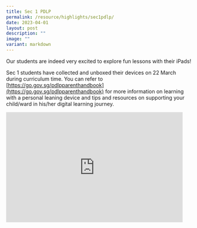 ```yaml
---
title: Sec 1 PDLP
permalink: /resource/highlights/sec1pdlp/
date: 2023-04-01
layout: post
description: ""
image: ""
variant: markdown
---
```

Our students are indeed very excited to explore fun lessons with their iPads!

Sec 1 students have collected and unboxed their devices on 22 March during curriculum time. 
You can refer to [https://go.gov.sg/pdlpparenthandbook](https://go.gov.sg/pdlpparenthandbook) for more information on learning with a
personal leaning device and tips and resources on supporting your child/ward in his/her digital
learning journey. 

<iframe src="https://docs.google.com/presentation/d/e/2PACX-1vRGxJF_aVnwCoWIakkuzjMOrEKs7QRpb34d3QZkYqAewbVjYWbZgJwlNbe3AYWlmk_MAmZSKuefk6Nh/embed?start=true&amp;loop=true&amp;delayms=3000" frameborder="0" width="480" height="299" allowfullscreen="true"></iframe>

